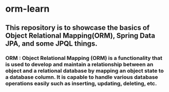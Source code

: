 # orm-learn

## This repository is to showcase the basics of Object Relational Mapping(ORM), Spring Data JPA, and some JPQL things.
### ORM : Object Relational Mapping (ORM) is a functionality that is used to develop and maintain a relationship between an object and a relational database by mapping an object state to a database column. It is capable to handle various database operations easily such as inserting, updating, deleting, etc.
